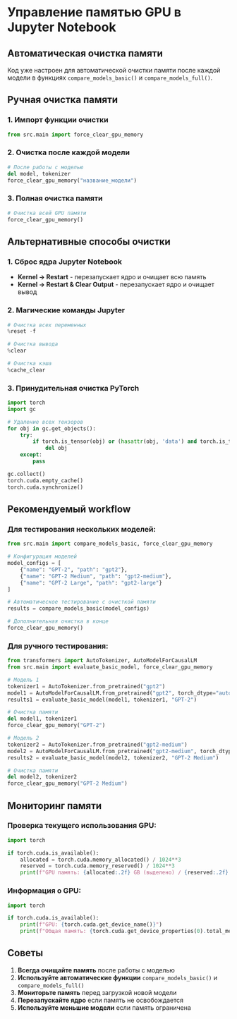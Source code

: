 # Управление памятью GPU в Jupyter Notebook

## Автоматическая очистка памяти

Код уже настроен для автоматической очистки памяти после каждой модели в функциях `compare_models_basic()` и `compare_models_full()`.

## Ручная очистка памяти

### 1. Импорт функции очистки
```python
from src.main import force_clear_gpu_memory
```

### 2. Очистка после каждой модели
```python
# После работы с моделью
del model, tokenizer
force_clear_gpu_memory("название_модели")
```

### 3. Полная очистка памяти
```python
# Очистка всей GPU памяти
force_clear_gpu_memory()
```

## Альтернативные способы очистки

### 1. Сброс ядра Jupyter Notebook
- **Kernel → Restart** - перезапускает ядро и очищает всю память
- **Kernel → Restart & Clear Output** - перезапускает ядро и очищает вывод

### 2. Магические команды Jupyter
```python
# Очистка всех переменных
%reset -f

# Очистка вывода
%clear

# Очистка кэша
%cache_clear
```

### 3. Принудительная очистка PyTorch
```python
import torch
import gc

# Удаление всех тензоров
for obj in gc.get_objects():
    try:
        if torch.is_tensor(obj) or (hasattr(obj, 'data') and torch.is_tensor(obj.data)):
            del obj
    except:
        pass

gc.collect()
torch.cuda.empty_cache()
torch.cuda.synchronize()
```

## Рекомендуемый workflow

### Для тестирования нескольких моделей:
```python
from src.main import compare_models_basic, force_clear_gpu_memory

# Конфигурация моделей
model_configs = [
    {"name": "GPT-2", "path": "gpt2"},
    {"name": "GPT-2 Medium", "path": "gpt2-medium"},
    {"name": "GPT-2 Large", "path": "gpt2-large"}
]

# Автоматическое тестирование с очисткой памяти
results = compare_models_basic(model_configs)

# Дополнительная очистка в конце
force_clear_gpu_memory()
```

### Для ручного тестирования:
```python
from transformers import AutoTokenizer, AutoModelForCausalLM
from src.main import evaluate_basic_model, force_clear_gpu_memory

# Модель 1
tokenizer1 = AutoTokenizer.from_pretrained("gpt2")
model1 = AutoModelForCausalLM.from_pretrained("gpt2", torch_dtype="auto", device_map="auto")
results1 = evaluate_basic_model(model1, tokenizer1, "GPT-2")

# Очистка памяти
del model1, tokenizer1
force_clear_gpu_memory("GPT-2")

# Модель 2
tokenizer2 = AutoTokenizer.from_pretrained("gpt2-medium")
model2 = AutoModelForCausalLM.from_pretrained("gpt2-medium", torch_dtype="auto", device_map="auto")
results2 = evaluate_basic_model(model2, tokenizer2, "GPT-2 Medium")

# Очистка памяти
del model2, tokenizer2
force_clear_gpu_memory("GPT-2 Medium")
```

## Мониторинг памяти

### Проверка текущего использования GPU:
```python
import torch

if torch.cuda.is_available():
    allocated = torch.cuda.memory_allocated() / 1024**3
    reserved = torch.cuda.memory_reserved() / 1024**3
    print(f"GPU память: {allocated:.2f} GB (выделено) / {reserved:.2f} GB (зарезервировано)")
```

### Информация о GPU:
```python
import torch

if torch.cuda.is_available():
    print(f"GPU: {torch.cuda.get_device_name()}")
    print(f"Общая память: {torch.cuda.get_device_properties(0).total_memory / 1024**3:.2f} GB")
```

## Советы

1. **Всегда очищайте память** после работы с моделью
2. **Используйте автоматические функции** `compare_models_basic()` и `compare_models_full()`
3. **Мониторьте память** перед загрузкой новой модели
4. **Перезапускайте ядро** если память не освобождается
5. **Используйте меньшие модели** если память ограничена 